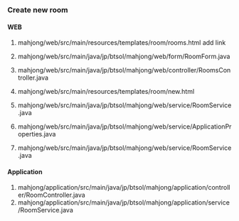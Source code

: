 ### Create new room
#### WEB
1. mahjong/web/src/main/resources/templates/room/rooms.html
    add link
2. mahjong/web/src/main/java/jp/btsol/mahjong/web/form/RoomForm.java
3. mahjong/web/src/main/java/jp/btsol/mahjong/web/controller/RoomsController.java
4. mahjong/web/src/main/resources/templates/room/new.html

4. mahjong/web/src/main/java/jp/btsol/mahjong/web/service/RoomService.java
5. mahjong/web/src/main/java/jp/btsol/mahjong/web/service/ApplicationProperties.java
6. mahjong/web/src/main/java/jp/btsol/mahjong/web/service/RoomService.java

#### Application
1. mahjong/application/src/main/java/jp/btsol/mahjong/application/controller/RoomController.java
8. mahjong/application/src/main/java/jp/btsol/mahjong/application/service/RoomService.java
 